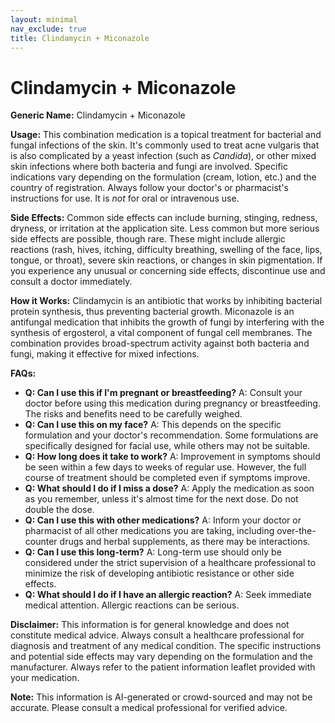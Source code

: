 ```yaml
---
layout: minimal
nav_exclude: true
title: Clindamycin + Miconazole
---
```


# Clindamycin + Miconazole

**Generic Name:** Clindamycin + Miconazole

**Usage:** This combination medication is a topical treatment for bacterial and fungal infections of the skin.  It's commonly used to treat acne vulgaris that is also complicated by a yeast infection (such as *Candida*), or other mixed skin infections where both bacteria and fungi are involved.  Specific indications vary depending on the formulation (cream, lotion, etc.) and the country of registration.  Always follow your doctor's or pharmacist's instructions for use.  It is *not* for oral or intravenous use.

**Side Effects:** Common side effects can include burning, stinging, redness, dryness, or irritation at the application site. Less common but more serious side effects are possible, though rare. These might include allergic reactions (rash, hives, itching, difficulty breathing, swelling of the face, lips, tongue, or throat), severe skin reactions, or changes in skin pigmentation.  If you experience any unusual or concerning side effects, discontinue use and consult a doctor immediately.

**How it Works:**  Clindamycin is an antibiotic that works by inhibiting bacterial protein synthesis, thus preventing bacterial growth. Miconazole is an antifungal medication that inhibits the growth of fungi by interfering with the synthesis of ergosterol, a vital component of fungal cell membranes.  The combination provides broad-spectrum activity against both bacteria and fungi, making it effective for mixed infections.

**FAQs:**

* **Q: Can I use this if I'm pregnant or breastfeeding?** A: Consult your doctor before using this medication during pregnancy or breastfeeding.  The risks and benefits need to be carefully weighed.
* **Q: Can I use this on my face?** A:  This depends on the specific formulation and your doctor's recommendation. Some formulations are specifically designed for facial use, while others may not be suitable.
* **Q: How long does it take to work?** A: Improvement in symptoms should be seen within a few days to weeks of regular use. However, the full course of treatment should be completed even if symptoms improve.
* **Q: What should I do if I miss a dose?** A: Apply the medication as soon as you remember, unless it's almost time for the next dose. Do not double the dose.
* **Q: Can I use this with other medications?** A: Inform your doctor or pharmacist of all other medications you are taking, including over-the-counter drugs and herbal supplements, as there may be interactions.
* **Q:  Can I use this long-term?** A:  Long-term use should only be considered under the strict supervision of a healthcare professional to minimize the risk of developing antibiotic resistance or other side effects.
* **Q: What should I do if I have an allergic reaction?** A: Seek immediate medical attention.  Allergic reactions can be serious.


**Disclaimer:** This information is for general knowledge and does not constitute medical advice. Always consult a healthcare professional for diagnosis and treatment of any medical condition.  The specific instructions and potential side effects may vary depending on the formulation and the manufacturer. Always refer to the patient information leaflet provided with your medication.


**Note:** This information is AI-generated or crowd-sourced and may not be accurate. Please consult a medical professional for verified advice.